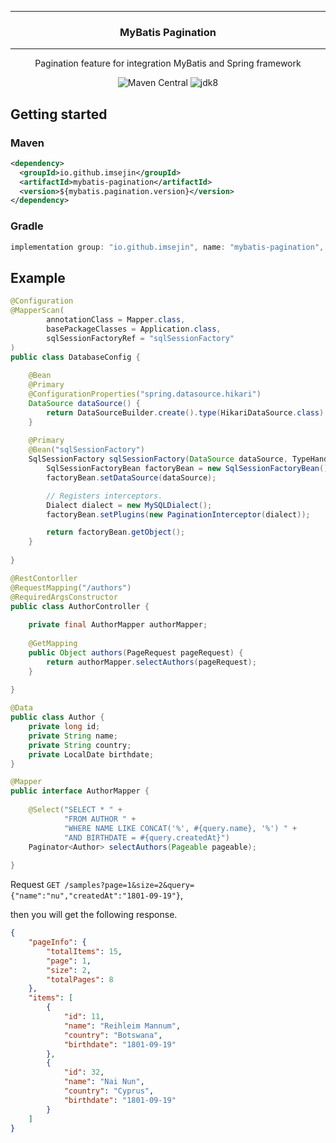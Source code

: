

---

<h3 align="center">MyBatis Pagination</h3>

---

<p align="center">Pagination feature for integration MyBatis and Spring framework</p>

<p align="center">
    <img alt="Maven Central" src="https://img.shields.io/maven-central/v/io.github.imsejin/mybatis-pagination">
    <img alt="jdk8" src="https://img.shields.io/badge/jdk-8-orange">
</p>

## Getting started

### Maven

```xml
<dependency>
  <groupId>io.github.imsejin</groupId>
  <artifactId>mybatis-pagination</artifactId>
  <version>${mybatis.pagination.version}</version>
</dependency>
```

### Gradle

```groovy
implementation group: "io.github.imsejin", name: "mybatis-pagination", version: "$mybatisPaginationVersion"
```



## Example

```java
@Configuration
@MapperScan(
        annotationClass = Mapper.class,
        basePackageClasses = Application.class,
        sqlSessionFactoryRef = "sqlSessionFactory"
)
public class DatabaseConfig {
    
    @Bean
    @Primary
    @ConfigurationProperties("spring.datasource.hikari")
    DataSource dataSource() {
        return DataSourceBuilder.create().type(HikariDataSource.class).build();
    }
    
    @Primary
    @Bean("sqlSessionFactory")
    SqlSessionFactory sqlSessionFactory(DataSource dataSource, TypeHandlers typeHandlers) throws Exception {
        SqlSessionFactoryBean factoryBean = new SqlSessionFactoryBean();
        factoryBean.setDataSource(dataSource);

        // Registers interceptors.
        Dialect dialect = new MySQLDialect();
        factoryBean.setPlugins(new PaginationInterceptor(dialect));

        return factoryBean.getObject();
    }
    
}
```

```java
@RestContorller
@RequestMapping("/authors")
@RequiredArgsConstructor
public class AuthorController {
    
    private final AuthorMapper authorMapper;
    
    @GetMapping
    public Object authors(PageRequest pageRequest) {
        return authorMapper.selectAuthors(pageRequest);
    }
    
}
```

```java
@Data
public class Author {
    private long id;
    private String name;
    private String country;
    private LocalDate birthdate;
}
```

```java
@Mapper
public interface AuthorMapper {
    
    @Select("SELECT * " +
            "FROM AUTHOR " +
            "WHERE NAME LIKE CONCAT('%', #{query.name}, '%') " +
            "AND BIRTHDATE = #{query.createdAt}")
    Paginator<Author> selectAuthors(Pageable pageable);
    
}
```

Request `GET /samples?page=1&size=2&query={"name":"nu","createdAt":"1801-09-19"}`,

then you will get the following response.

```json
{
    "pageInfo": {
        "totalItems": 15,
        "page": 1,
        "size": 2,
        "totalPages": 8
    },
    "items": [
        {
            "id": 11,
            "name": "Reihleim Mannum",
            "country": "Botswana",
            "birthdate": "1801-09-19"
        },
        {
            "id": 32,
            "name": "Nai Nun",
            "country": "Cyprus",
            "birthdate": "1801-09-19"
        }
    ]
}
```

